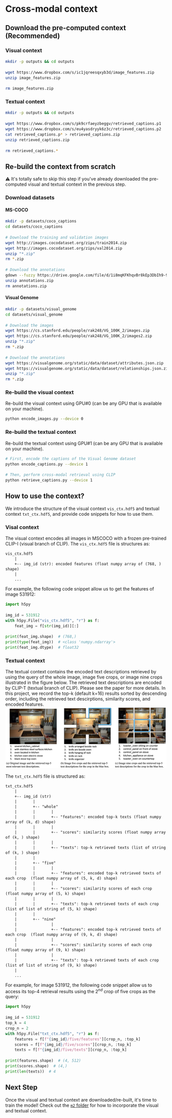 # Cross-modal context

## Download the pre-computed context (Recommended)

### Visual context

```bash
mkdir -p outputs && cd outputs

wget https://www.dropbox.com/s/ic1jqreesqxyb3d/image_features.zip
unzip image_features.zip

rm image_features.zip
```

### Textual context

```bash
mkdir -p outputs && cd outputs

wget https://www.dropbox.com/s/pk9crfaeyzbeggv/retrieved_captions.p1
wget https://www.dropbox.com/s/eu4yasdryyk6z3c/retrieved_captions.p2
cat retrieved_captions.p* > retrieved_captions.zip
unzip retrieved_captions.zip

rm retrieved_captions.*
```

## Re-build the context from scratch

:warning: It's totally safe to skip this step if you've already downloaded the pre-computed visual and textual context in the previous step.

### Download datasets

#### MS-COCO

```bash
mkdir -p datasets/coco_captions
cd datasets/coco_captions

# Download the training and validation images
wget http://images.cocodataset.org/zips/train2014.zip
wget http://images.cocodataset.org/zips/val2014.zip
unzip "*.zip"
rm *.zip

# Download the annotations
gdown --fuzzy https://drive.google.com/file/d/1i8mqKFKhqvBr8kEp3DbIh9-9UNAfKGmE/view?usp=sharing
unzip annotations.zip
rm annotations.zip
```

#### Visual Genome

```bash
mkdir -p datasets/visual_genome
cd datasets/visual_genome

# Download the images
wget https://cs.stanford.edu/people/rak248/VG_100K_2/images.zip
wget https://cs.stanford.edu/people/rak248/VG_100K_2/images2.zip
unzip "*.zip"
rm *.zip

# Download the annotations
wget https://visualgenome.org/static/data/dataset/attributes.json.zip
wget https://visualgenome.org/static/data/dataset/relationships.json.zip
unzip "*.zip"
rm *.zip
```

### Re-build the visual context

Re-build the visual context using GPU#0 (can be any GPU that is available on your machine).

```bash
python encode_images.py --device 0
```

### Re-build the textual context

Re-build the textual context using GPU#1 (can be any GPU that is available on your machine).

```bash
# First, encode the captions of the Visual Genome dataset
python encode_captions.py --device 1

# Then, perform cross-modal retrieval using CLIP
python retrieve_captions.py --device 1
```

## How to use the context?

We introduce the structure of the visual context `vis_ctx.hdf5` and textual context `txt_ctx.hdf5`, and provide code snippets for how to use them.

### Visal context

The visual context encodes all images in MSCOCO with a frozen pre-trained CLIP-I (visual branch of CLIP). The `vis_ctx.hdf5` file is structures as:

```Text
vis_ctx.hdf5
    |
    +-- img_id (str): encoded features (float numpy array of (768, ) shape)
    |
    ...

```

For example, the following code snippet allow us to get the features of image 531912:

```Python
import h5py

img_id = 531912
with h5py.File("vis_ctx.hdf5", "r") as f:
    feat_img = f[str(img_id)][:]

print(feat_img.shape)  # (768,)
print(type(feat_img))  # <class 'numpy.ndarray'>
print(feat_img.dtype)  # float32
```

### Textual context

The textual context contains the encoded text descriptions retrieved by using the query of the whole image, image five crops, or image nine crops illustrated in the figure below. The retrieved text descriptions are encoded by CLIP-T (textual branch of CLIP). Please see the paper for more details. In this project, we record the top-k (default k=16) results sorted by descending order, including the retrieved text descirptions, similarity scores, and encoded features. ![txt_ctx](images/txt_ctx.png)

The `txt_ctx.hdf5` file is structured as:

```Text
txt_ctx.hdf5
    |
    +-- img_id (str)
    |       |
    |       +-- "whole"
    |       |       |
    |       |       +-- "features": encoded top-k texts (float numpy array of (k, d) shape)
    |       |       |
    |       |       +-- "scores": similarity scores (float numpy array of (k, ) shape)
    |       |       |
    |       |       +-- "texts": top-k retrieved texts (list of string of (k, ) shape)
    |       |
    |       +-- "five"
    |       |       |
    |       |       +-- "features": encoded top-k retrieved texts of each crop  (float numpy array of (5, k, d) shape)
    |       |       |
    |       |       +-- "scores": similarity scores of each crop (float numpy array of (5, k) shape)
    |       |       |
    |       |       +-- "texts": top-k retrieved texts of each crop (list of list of string of (5, k) shape)
    |       |
    |       +-- "nine"
    |               |
    |               +-- "features": encoded top-k retrieved texts of each crop  (float numpy array of (9, k, d) shape)
    |               |
    |               +-- "scores": similarity scores of each crop (float numpy array of (9, k) shape)
    |               |
    |               +-- "texts": top-k retrieved texts of each crop (list of list of string of (9, k) shape)
    |
    ...

```

For example, for image 531912, the following code snippet allow us to access its top-4 retrieval results using the 2<sup>_nd_</sup> crop of five crops as the query:

```Python
import h5py

img_id = 531912
top_k = 4
crop_n = 2
with h5py.File("txt_ctx.hdf5", "r") as f:
    features = f[f"{img_id}/five/features"][crop_n, :top_k]
    scores = f[f"{img_id}/five/scores"][crop_n, :top_k]
    texts = f[f"{img_id}/five/texts"][crop_n, :top_k]

print(features.shape)  # (4, 512)
print(scores.shape)  # (4,)
print(len(texts))  # 4
```

## Next Step

Once the visual and textual context are downloaded/re-built, it's time to train the model! Check out the [`m2` folder](../m2) for how to incorporate the visual and textual context.
